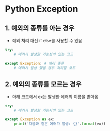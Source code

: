 # Python Exception

## 1. 예외의 종류를 아는 경우

- 예외 처리 대신 if else를 사용할 수 있음

```python
try:
    # 에러가 발생할 가능성이 있는 코드
    
except Exception: # 에러 종류
    # 에러가 발생 했을 경우 처리할 코드
```

## 2. 예외의 종류를 모르는 경우

- 아래 코드에서 ex는 발생한 에러의 이름을 받아옴

```python
try:
    # 에러가 발생할 가능서이 있는 코드

except Exception as ex:
    print('다음과 같은 에러가 발생: {}'.format(ex))
```


